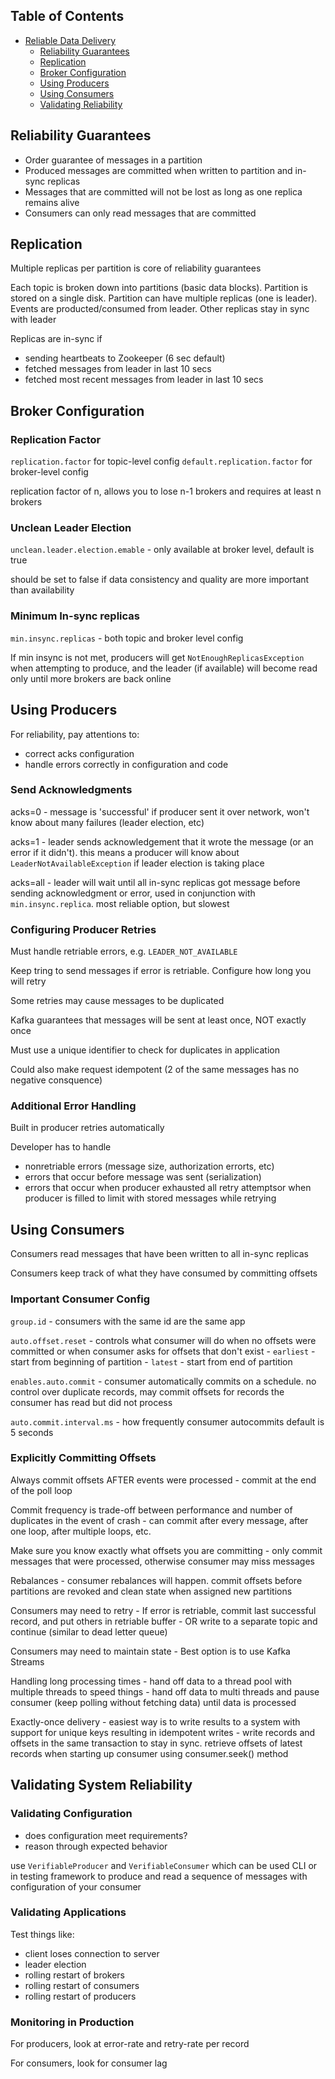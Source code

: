 ## Table of Contents
- [Reliable Data Delivery](#Reliable-Data-Delivery)
  - [Reliability Guarantees](#Reliability-Guarantees)
  - [Replication](#Replication)
  - [Broker Configuration](#Broker-Configuration)
  - [Using Producers](#Using-Producers)
  - [Using Consumers](#Using-Consumers)
  - [Validating Reliability](#Validating-Reliability)

## Reliability Guarantees

- Order guarantee of messages in a partition
- Produced messages are committed when written to partition and in-sync replicas
- Messages that are committed will not be lost as long as one replica remains alive
- Consumers can only read messages that are committed


## Replication

Multiple replicas per partition is core of reliability guarantees

Each topic is broken down into partitions (basic data blocks). Partition is stored on a single disk. Partition can have multiple replicas (one is leader). Events are producted/consumed from leader. Other replicas stay in sync with leader

Replicas are in-sync if
- sending heartbeats to Zookeeper (6 sec default)
- fetched messages from leader in last 10 secs
- fetched most recent messages from leader in last 10 secs

## Broker Configuration

### Replication Factor

`replication.factor` for topic-level config
`default.replication.factor` for broker-level config

replication factor of n, allows you to lose n-1 brokers and requires at least n brokers

### Unclean Leader Election

`unclean.leader.election.emable` - only available at broker level, default is true

should be set to false if data consistency and quality are more important than availability

### Minimum In-sync replicas

`min.insync.replicas` - both topic and broker level config

If min insync is not met, producers will get `NotEnoughReplicasException` when attempting to produce, and the leader (if available) will become read only until more brokers are back online

## Using Producers

For reliability, pay attentions to:
- correct acks configuration
- handle errors correctly in configuration and code

### Send Acknowledgments

acks=0 - message is 'successful' if producer sent it over network, won't know about many failures (leader election, etc)

acks=1 - leader sends acknowledgement that it wrote the message (or an error if it didn't). this means a producer will know about `LeaderNotAvailableException` if leader election is taking place

acks=all - leader will wait until all in-sync replicas got message before sending acknowledgment or error, used in conjunction with `min.insync.replica`. most reliable option, but slowest

### Configuring Producer Retries

Must handle retriable errors, e.g. `LEADER_NOT_AVAILABLE`

Keep tring to send messages if error is retriable. Configure how long you will retry

Some retries may cause messages to be duplicated

Kafka guarantees that messages will be sent at least once, NOT exactly once

Must use a unique identifier to check for duplicates in application

Could also make request idempotent (2 of the same messages has no negative consquence)

### Additional Error Handling

Built in producer retries automatically

Developer has to handle
- nonretriable errors (message size, authorization errorts, etc)
- errors that occur before message was sent (serialization)
- errors that occur when producer exhausted all retry attemptsor when producer is filled to limit with stored messages while retrying

## Using Consumers

Consumers read messages that have been written to all in-sync replicas

Consumers keep track of what they have consumed by committing offsets

### Important Consumer Config

`group.id` - consumers with the same id are the same app

`auto.offset.reset` - controls what consumer will do when no offsets were committed or when consumer asks for offsets that don't exist
    - `earliest` - start from beginning of partition
    - `latest` - start from end of partition

`enables.auto.commit` - consumer automatically commits on a schedule. no control over duplicate records, may commit offsets for records the consumer has read but did not process

`auto.commit.interval.ms` - how frequently consumer autocommits default is 5 seconds

### Explicitly Committing Offsets

Always commit offsets AFTER events were processed
    - commit at the end of the poll loop

Commit frequency is trade-off between performance and number of duplicates in the event of crash
    - can commit after every message, after one loop, after multiple loops, etc.

Make sure you know exactly what offsets you are committing
    - only commit messages that were processed, otherwise consumer may miss messages

Rebalances
    - consumer rebalances will happen. commit offsets before partitions are revoked and clean state when assigned new partitions

Consumers may need to retry
    - If error is retriable, commit last successful record, and put others in retriable buffer
    - OR write to a separate topic and continue (similar to dead letter queue)

Consumers may need to maintain state
    - Best option is to use Kafka Streams

Handling long processing times
    - hand off data to a thread pool with multiple threads to speed things
    - hand off data to multi threads and pause consumer (keep polling without fetching data) until data is processed

Exactly-once delivery
    - easiest way is to write results to a system with support for unique keys resulting in idempotent writes
    - write records and offsets in the same transaction to stay in sync. retrieve offsets of latest records when starting up consumer using consumer.seek() method

## Validating System Reliability

### Validating Configuration

- does configuration meet requirements?
- reason through expected behavior

use `VerifiableProducer` and `VerifiableConsumer` which can be used CLI or in testing framework to produce and read a sequence of messages with configuration of your consumer

### Validating Applications

Test things like:
- client loses connection to server
- leader election
- rolling restart of brokers
- rolling restart of consumers
- rolling restart of producers

### Monitoring in Production

For producers, look at error-rate and retry-rate per record

For consumers, look for consumer lag

